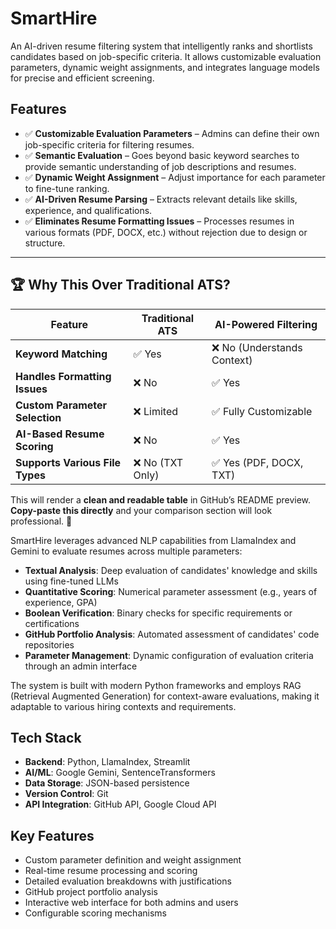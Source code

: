 # SmartHire 
An AI-driven resume filtering system that intelligently ranks and shortlists candidates based on job-specific criteria. It allows customizable evaluation parameters, dynamic weight assignments, and integrates language models for precise and efficient screening.

## Features

- ✅ **Customizable Evaluation Parameters** – Admins can define their own job-specific criteria for filtering resumes.  
- ✅ **Semantic Evaluation** – Goes beyond basic keyword searches to provide semantic understanding of job descriptions and resumes. 
- ✅ **Dynamic Weight Assignment** – Adjust importance for each parameter to fine-tune ranking.  
- ✅ **AI-Driven Resume Parsing** – Extracts relevant details like skills, experience, and qualifications.  
- ✅ **Eliminates Resume Formatting Issues** – Processes resumes in various formats (PDF, DOCX, etc.) without rejection due to design or structure.  
---


## 🏆 Why This Over Traditional ATS?  

| Feature                     | Traditional ATS  | AI-Powered Filtering       |
|-----------------------------|-----------------|---------------------------|
| **Keyword Matching**        | ✅ Yes         | ❌ No (Understands Context) |
| **Handles Formatting Issues** | ❌ No        | ✅ Yes                     |
| **Custom Parameter Selection** | ❌ Limited   | ✅ Fully Customizable      |
| **AI-Based Resume Scoring** | ❌ No          | ✅ Yes                     |
| **Supports Various File Types** | ❌ No (TXT Only) | ✅ Yes (PDF, DOCX, TXT)  |


This will render a **clean and readable table** in GitHub’s README preview. **Copy-paste this directly** and your comparison section will look professional. 🚀


SmartHire leverages advanced NLP capabilities from LlamaIndex and Gemini to evaluate resumes across multiple parameters:

- **Textual Analysis**: Deep evaluation of candidates' knowledge and skills using fine-tuned LLMs
- **Quantitative Scoring**: Numerical parameter assessment (e.g., years of experience, GPA)
- **Boolean Verification**: Binary checks for specific requirements or certifications
- **GitHub Portfolio Analysis**: Automated assessment of candidates' code repositories
- **Parameter Management**: Dynamic configuration of evaluation criteria through an admin interface

The system is built with modern Python frameworks and employs RAG (Retrieval Augmented Generation) for context-aware evaluations, making it adaptable to various hiring contexts and requirements.

## Tech Stack

- **Backend**: Python, LlamaIndex, Streamlit
- **AI/ML**: Google Gemini, SentenceTransformers
- **Data Storage**: JSON-based persistence
- **Version Control**: Git
- **API Integration**: GitHub API, Google Cloud API

## Key Features

- Custom parameter definition and weight assignment
- Real-time resume processing and scoring
- Detailed evaluation breakdowns with justifications
- GitHub project portfolio analysis
- Interactive web interface for both admins and users
- Configurable scoring mechanisms